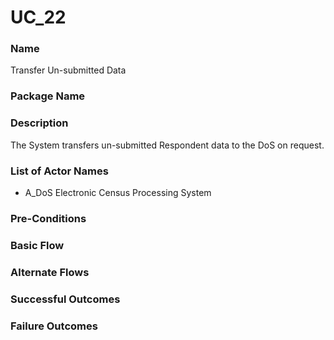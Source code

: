 

# UC_22

### Name

Transfer Un-submitted Data

### Package Name



### Description

The System transfers un-submitted Respondent data to the DoS on request.

### List of Actor Names


    
- A_DoS Electronic Census Processing System
    



### Pre-Conditions



### Basic Flow



### Alternate Flows



### Successful Outcomes



### Failure Outcomes





